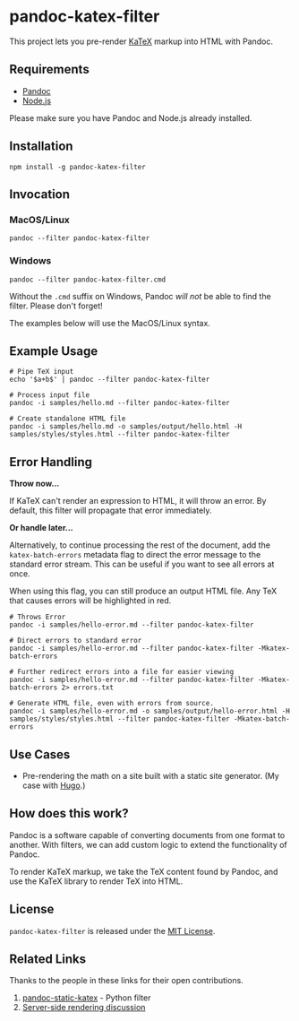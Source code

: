 # pandoc-katex-filter

This project lets you pre-render [KaTeX](https://katex.org/) markup into HTML with Pandoc. 

## Requirements
- [Pandoc](https://pandoc.org/)
- [Node.js](https://nodejs.org/en/)

Please make sure you have Pandoc and Node.js already installed.

## Installation

```
npm install -g pandoc-katex-filter
```

## Invocation

### MacOS/Linux
```
pandoc --filter pandoc-katex-filter
```

### Windows
```
pandoc --filter pandoc-katex-filter.cmd
```
Without the `.cmd` suffix on Windows, Pandoc *will not* be able to find the filter. Please don't forget! 

The examples below will use the MacOS/Linux syntax.

## Example Usage

```
# Pipe TeX input
echo '$a+b$' | pandoc --filter pandoc-katex-filter

# Process input file
pandoc -i samples/hello.md --filter pandoc-katex-filter

# Create standalone HTML file
pandoc -i samples/hello.md -o samples/output/hello.html -H samples/styles/styles.html --filter pandoc-katex-filter
```

## Error Handling

**Throw now...**

If KaTeX can't render an expression to HTML, it will throw an error. By default, this filter will propagate that error immediately.

**Or handle later...**

Alternatively, to continue processing the rest of the document, add the `katex-batch-errors` metadata flag to direct the error message to the standard error stream. This can be useful if you want to see all errors at once.

When using this flag, you can still produce an output HTML file. Any TeX that causes errors will be highlighted in red.

```
# Throws Error
pandoc -i samples/hello-error.md --filter pandoc-katex-filter

# Direct errors to standard error
pandoc -i samples/hello-error.md --filter pandoc-katex-filter -Mkatex-batch-errors

# Further redirect errors into a file for easier viewing
pandoc -i samples/hello-error.md --filter pandoc-katex-filter -Mkatex-batch-errors 2> errors.txt

# Generate HTML file, even with errors from source.
pandoc -i samples/hello-error.md -o samples/output/hello-error.html -H samples/styles/styles.html --filter pandoc-katex-filter -Mkatex-batch-errors
```

## Use Cases
- Pre-rendering the math on a site built with a static site generator. (My case with [Hugo](https://gohugo.io/).)

## How does this work?
Pandoc is a software capable of converting documents from one format to another. With filters, we can add custom logic to extend the functionality of Pandoc.

To render KaTeX markup, we take the TeX content found by Pandoc, and use the KaTeX library to render TeX into HTML.

## License

`pandoc-katex-filter` is released under the [MIT License](LICENSE).

## Related Links
Thanks to the people in these links for their open contributions.
1) [pandoc-static-katex](https://github.com/Zaharid/pandoc_static_katex) - Python filter
2) [Server-side rendering discussion](https://github.com/jgm/pandoc/issues/6651)
